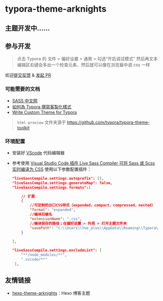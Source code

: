 # typora-theme-arknights

## 主题开发中……

## 参与开发

> 点击 Typora 的 文件 > 偏好设置 > 通用 > 勾选“开启调试模式”
> 然后再文本编辑区右键会多出一个检查元素，然后就可以像在浏览器中调 css 一样

欢迎[提交反馈](https://github.com/Yue-plus/typora-theme-arknights/issues/new) & [发起 PR](https://github.com/Yue-plus/typora-theme-arknights/pulls)

### 可能需要的文档

- [SASS 中文网](https://www.sass.hk/)
- [如何為 Typora 撰寫客製化樣式](https://pjchender.github.io/2018/04/24/note-%E5%A6%82%E4%BD%95%E7%82%BA-typora-%E6%92%B0%E5%AF%AB%E5%AE%A2%E8%A3%BD%E5%8C%96%E6%A8%A3%E5%BC%8F/)
- [Write Custom Theme for Typora](http://theme.typora.io/doc/Write-Custom-Theme/)

> `html-preview` 文件夹源于 <https://github.com/typora/typora-theme-toolkit>

### 环境配置

- 安装好 [VScode](https://code.visualstudio.com/) 代码编辑器
- 参考使用 [Visual Studio Code 插件 Live Sass Compiler 可将 Sass 或 Scss 实时编译为 CSS](https://www.sass.hk/skill/sass154.html) 使用以下参数配置插件：

  ```json
  "liveSassCompile.settings.autoprefix": [],
  "liveSassCompile.settings.generateMap": false,
  "liveSassCompile.settings.formats":[

      // 扩展
      {
          //可定制的出口CSS样式（expanded，compact，compressed，nested）
          "format": "expanded",
          //编译后缀名
          "extensionName": ".css",
          //编译保存的路径；在偏好设置 > 外观 > 打开主题文件夹
          "savePath": "C:\\Users\\Yue_plus\\AppData\\Roaming\\Typora\\themes"
      } 
      
  ],

  "liveSassCompile.settings.excludeList": [
      "**/node_modules/**",
      ".vscode/**"
   ],
  ```


## 友情链接

- [hexo-theme-arknights](https://github.com/Yue-plus/hexo-theme-arknights)：Hexo 博客主题